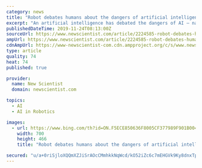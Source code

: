 ```yaml
---
category: news
title: "Robot debates humans about the dangers of artificial intelligence"
excerpt: "An artificial intelligence has debated the dangers of AI – narrowly convincing audience members that the technology will do more good than harm. Project Debater, a robot developed by IBM, spoke on both sides of the argument, with two human teammates for each side helping it out. Talking in a female American voice to a crowd at the University ..."
publishedDateTime: 2019-11-24T08:13:00Z
sourceUrl: https://www.newscientist.com/article/2224585-robot-debates-humans-about-the-dangers-of-artificial-intelligence/
ampUrl: https://www.newscientist.com/article/2224585-robot-debates-humans-about-the-dangers-of-artificial-intelligence/amp/
cdnAmpUrl: https://www-newscientist-com.cdn.ampproject.org/c/s/www.newscientist.com/article/2224585-robot-debates-humans-about-the-dangers-of-artificial-intelligence/amp/
type: article
quality: 74
heat: 74
published: true

provider:
  name: New Scientist
  domain: newscientist.com

topics:
  - AI
  - AI in Robotics

images:
  - url: https://www.bing.com/th?id=ON.F5ECE850636F8005CF377989F901B004
    width: 700
    height: 466
    title: "Robot debates humans about the dangers of artificial intelligence"

secured: "u/a+0riSjloXQQmXZJiSrAOcCMmhkkNqWcd/kO52iZc6c7mEHGVk9Ky8dnxTpBWM+XOumIqh3m4nJiJpBd0tW2EJ2ChJsL3nh4UlTz7+iN5CINEbExK7tLCist2DKvsP1MeYQXjNzSgC5nsztfFctaUtmSV+C/QBopTZlXZm0bncqwMbPeuepdZAQ53fPXmbRRCi7VwCbXeClg8OB1WVfSbEMVWhrLWinQ+tS9nFcAJ+lfksBL3phAhVHfp5nolE2jubdisVqc+YgcI/XI3XbQ==;evZOkdBb/Paa7ps38jbgFQ=="
---
```


